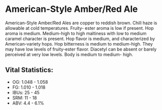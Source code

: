 # American-Style Amber/Red Ale

American-Style Amber/Red Ales are copper to reddish brown. Chill haze is allowable at cold temperatures. Fruity- ester aroma is low if present. Hop aroma is medium. Medium-high to high maltiness with low to medium caramel character is present. Hop flavor is medium, and characterized by American-variety hops. Hop bitterness is medium to medium-high. They may have low levels of fruity-ester flavor. Diacetyl can be absent or barely perceived at very low levels. Body is medium to medium- high.

## Vital Statistics:

- OG: 1.048 - 1.058
- FG: 1.010 - 1.018
- IBUs: 25 - 45
- SRM: 11 - 18
- ABV: 4.4 - 6.1% 